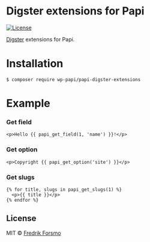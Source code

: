 # Digster extensions for Papi

[![License](https://img.shields.io/packagist/l/wp-papi/papi-digster-extensions.svg)](https://packagist.org/packages/wp-papi/papi-digster-extensions)

[Digster](https://github.com/frozzare/wp-digster) extensions for Papi.

# Installation

```
$ composer require wp-papi/papi-digster-extensions
```

# Example

### Get field

```twig
<p>Hello {{ papi_get_field(1, 'name') }}!</p>
```

### Get option

```twig
<p>Copyright {{ papi_get_option('site') }}</p>
```

### Get slugs

```twig
{% for title, slugs in papi_get_slugs(1) %}
  <p>{{ title }}</p>
{% endfor %}
```

## License

MIT © [Fredrik Forsmo](https://github.com/frozzare)
